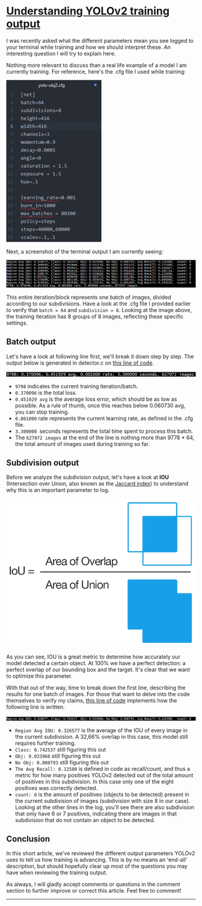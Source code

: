 # [Understanding YOLOv2 training output][source]

I was recently asked what the different parameters mean you see logged to your terminal while training and how we should interpret these. An interesting question I will try to explain here.

Nothing more relevant to discuss than a real life example of a model I am currently training. For reference, here's the .cfg file I used while training:

![img-01]

Next, a screenshot of the terminal output I am currently seeing:

![img-02]

This entire iteration/block represents one batch of images, divided according to our subdivisions. Have a look at the .cfg file I provided earlier to verify that `batch = 64` and `subdivision = 8`. Looking at the image above, the training iteration has 8 groups of 8 images, reflecting these specific settings.

## Batch output

Let's have a look at following line first, we'll break it down step by step. The output below is generated in detector.c on [this line of code][01]. 

![img-03]

- `9798` indicates the current training iteration/batch.
- `0.370096` is the total loss.
- `0.451929 avg` is the average loss error, which should be as low as possible. As a rule of thumb, once this reaches below 0.060730 avg, you can stop training.
- `0.001000` rate represents the current learning rate, as defined in the .cfg file.
- `3.300000 `seconds represents the total time spent to process this batch.
- The `627072 images` at the end of the line is nothing more than 9778 * 64, the total amount of images used during training so far.

## Subdivision output

Before we analyze the subdivision output, let's have a look at **IOU** (Intersection over Union, also known as the [Jaccard index][02]) to understand why this is an important parameter to log.

![img-04]

As you can see, IOU is a great metric to determine how accurately our model detected a certain object. At 100% we have a perfect detection: a perfect overlap of our bounding box and the target. It's clear that we want to optimize this parameter.

With that out of the way, time to break down the first line, describing the results for one batch of images. For those that want to delve into the code themselves to verify my claims, [this line of code][03] implements how the following line is written.

![img-05]

- `Region Avg IOU: 0.326577` is the average of the IOU of every image in the current subdivision. A 32,66% overlap in this case, this model still requires further training.
- `Class: 0.742537` still figuring this out
- `Obj: 0.033966` still figuring this out
- `No Obj: 0.000793` still figuring this out
- `The Avg Recall: 0.12500` is defined in code as recall/count, and thus a metric for how many positives YOLOv2 detected out of the total amount of positives in this subdivision. In this case only one of the eight positives was correctly detected.
- `count: 8` is the amount of positives (objects to be detected) present in the current subdivision of images (subdivision with size 8 in our case). Looking at the other lines in the log, you'll see there are also subdivision that only have 6 or 7 positives, indicating there are images in that subdivision that do not contain an object to be detected.

## Conclusion
In this short article, we've reviewed the different output parameters YOLOv2 uses to tell us how training is advancing. This is by no means an 'end-all' description, but should hopefully clear up most of the questions you may have when reviewing the training output.

As always, I will gladly accept comments or questions in the comment section to further improve or correct this article. Feel free to comment!


------

[img-05]: img/firstLine.png
[03]: https://github.com/pjreddie/darknet/blob/56d69e73aba37283ea7b9726b81afd2f79cd1134/src/region_layer.c#L306
[img-04]: img/Intersection_over_Union_-_visual_equation-1.png
[02]: https://en.wikipedia.org/wiki/Jaccard_index
[img-03]: img/lastLine.png
[01]: https://github.com/pjreddie/darknet/blob/56d69e73aba37283ea7b9726b81afd2f79cd1134/examples/detector.c#L136
[img-02]: img/Untitled-1.png
[img-01]: img/config.png
[source]: https://timebutt.github.io/static/understanding-yolov2-training-output/

